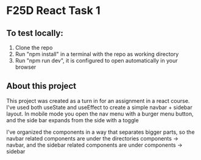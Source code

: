 # F25D React Task 1

## To test locally:

1. Clone the repo
2. Run "npm install" in a terminal with the repo as working directory
3. Run "npm run dev", it is configured to open automatically in your browser

## About this project

This project was created as a turn in for an assignment in a react course.
I've used both useState and useEffect to create a simple navbar + sidebar layout.
In mobile mode you open the nav menu with a burger menu button, and the side bar expands from the side with a toggle

I've organized the components in a way that separates bigger parts, so the navbar related components are under the directories components -> navbar, and the sidebar related components are under components -> sidebar
